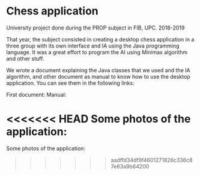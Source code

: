 # Chess application

 University project done during the PROP subject in FIB, UPC. 2018-2019
 
That year, the subject consisted in creating a desktop chess application in a three group with its own interface and IA using the Java programming language. It was a great effort to program the AI using Minimax algorithm and other stuff.

We wrote a document explaining the Java classes that we used and the IA algorithm, and other document as manual to know how to use the desktop application. You can see them in the following links:

First document:
Manual:

<<<<<<< HEAD
Some photos of the application:
=======
Some photos of the application:
>>>>>>> aadffd34df9f4601271826c336c87e83a9b64200
